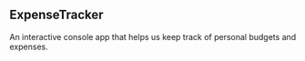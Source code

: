 ## ExpenseTracker

An interactive console app that helps us keep track of personal budgets and expenses.
